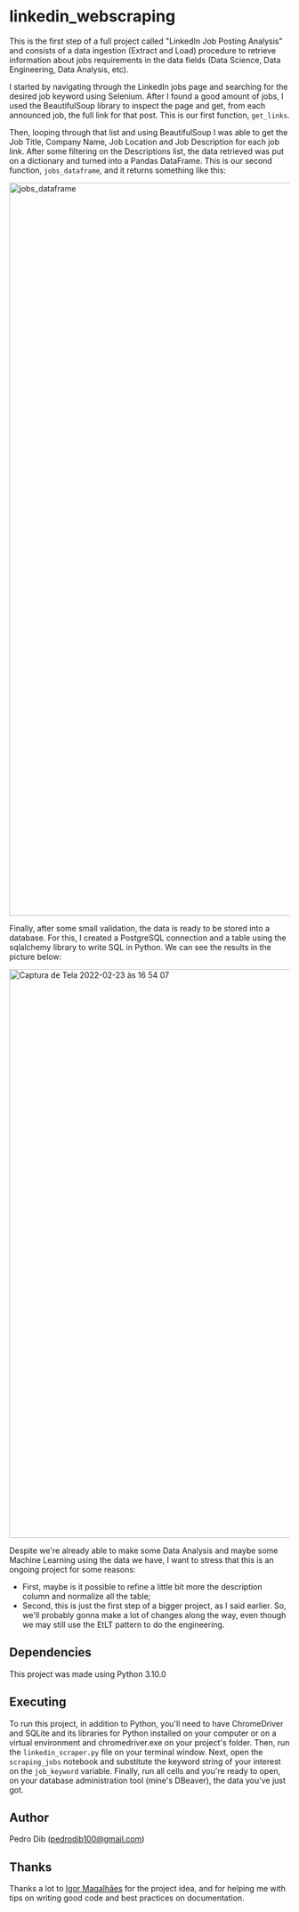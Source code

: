# linkedin_webscraping

This is the first step of a full project called "LinkedIn Job Posting Analysis" and consists of a data ingestion (Extract and Load) procedure to retrieve information about jobs requirements in the data fields (Data Science, Data Engineering, Data Analysis, etc).

I started by navigating through the LinkedIn jobs page and searching for the desired job keyword using Selenium. After I found a good amount of jobs, I used the BeautifulSoup library to inspect the page and get, from each announced job, the full link for that post. This is our first function, <code>get_links</code>.

Then, looping through that list and using BeautifulSoup I was able to get the Job Title, Company Name, Job Location and Job Description for each job link. After some filtering on the Descriptions list, the data retrieved was put on a dictionary and turned into a Pandas DataFrame. This is our second function, <code>jobs_dataframe</code>, and it returns something like this:

<img width="1317" alt="jobs_dataframe" src="https://user-images.githubusercontent.com/79810760/150280045-99c27787-1aee-4f7e-aa55-f38c2f81f6e1.png">

Finally, after some small validation, the data is ready to be stored into a database. For this, I created a PostgreSQL connection and a table using the sqlalchemy library to write SQL in Python. We can see the results in the picture below:

<img width="1022" alt="Captura de Tela 2022-02-23 às 16 54 07" src="https://user-images.githubusercontent.com/79810760/155397783-4efe4a91-b8a3-4bd9-9c50-077e109e6339.png">

Despite we're already able to make some Data Analysis and maybe some Machine Learning using the data we have, I want to stress that this is an ongoing project for some reasons:

-  First, maybe is it possible to refine a little bit more the description column and normalize all the table;
-  Second, this is just the first step of a bigger project, as I said earlier. So, we'll probably gonna make a lot of changes along the way, even though we may still use the EtLT pattern to do the engineering.

## Dependencies
This project was made using Python 3.10.0

## Executing
To run this project, in addition to Python, you'll need to have ChromeDriver and SQLite and its libraries for Python installed on your computer or on a virtual environment and chromedriver.exe on your project's folder. Then, run the <code>linkedin_scraper.py</code> file on your terminal window. Next, open the <code>scraping_jobs</code> notebook and substitute the keyword string of your interest on the <code>job_keyword</code> variable. Finally, run all cells and you're ready to open, on your database administration tool (mine's DBeaver), the data you've just got.

## Author
Pedro Dib (pedrodib100@gmail.com)

## Thanks
Thanks a lot to [Igor Magalhães](https://github.com/igormagalhaesr) for the project idea, and for helping me with tips on writing good code and best practices on documentation.
